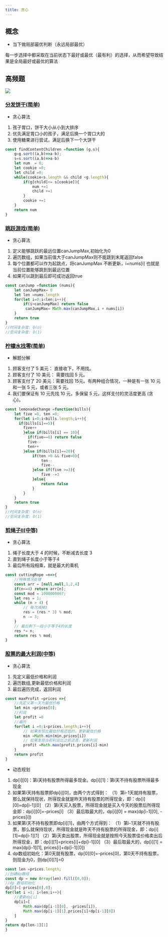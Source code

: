 ```yaml
---
title: 贪心
---
```


## 概念

- 当下做局部最优判断（永远局部最优）

每一步选择中都采取在当前状态下最好或最优（最有利）的选择，从而希望导致结果是全局最好或最优的算法

## 高频题

![](https://vp-blog-img.oss-cn-shanghai.aliyuncs.com/2021/algorithm/leetcode/%E8%B4%AA%E5%BF%83.png)

### [分发饼干(简单)](https://leetcode-cn.com/problems/assign-cookies/)

- 贪心算法

1. 孩子胃口，饼干大小从小到大排序
2. 优先满足胃口小的孩子，满足后换一个胃口大的
3. 使用糖果进行尝试，满足后换下一个大饼干

```js
const findContentChildren =function (g,s){
    g=g.sort((a,b)=>a-b);
    s=s.sort((a,b)=>a-b)
    let num  = 0;
    let cookie =0;
    let child =0;
    while(cookie<s.length && child <g.length){
        if(g[child]<= s[cookie]){
            num +=1
            child +=1
        }
        cookie +=1
    }
    return num
}

```

### [跳跃游戏(简单)](https://github.com/Geekhyt/javascript-leetcode/issues/24)

- 贪心算法

1. 定义能够跳跃的最远位置canJumpMax,初始化为0
2. 遍历数组，如果当前值大于canJumpMax则不能跳到末尾返回false
3. 每个位置都可以作为起跳点，将canJumpMax 不断更新，i+nums[i] 也就是当前位置能够跳到到最远位置
4. 如果可以跳到最后即可成功返回true

```js
const canJump =function (nums){
    let canJumpMax= 0
    let len =nums.length
    for(let i=0;i<len;i++){
        if(i>canJumpMax) return false
         canJumpMax= Math.max(canJumpMax,i + nums[i])
    }
    return true
}
//时间复杂度: O(n)
//空间复杂度: O(1)
```

### [柠檬水找零(简单)](https://leetcode-cn.com/problems/lemonade-change/)

- 解题分解

1. 顾客支付了 5 美元： 直接收下，不用找。
2. 顾客支付了 10 美元： 需要找回 5 元。
3. 顾客支付了 20 美元：需要找回 15元。有两种组合情况，一种是有一张 10 元和一张 5 元，或者三张 5 元。
4. 我们要保证有 10 元先找 10 元，多保留 5 元，这样支付的灵活度更高 (贪心)。

```js
const lemonadeChange =function(bills){
    let five =0, ten =0;
    for(let i=0;i<bills.length;i++){
      if(bills[i]==5){
        five++
        }else if(bills[i] == 10){
          if(five==0) return false
          five--
          ten++
        }else if(bills[i]==20){
            if(ten >0 && five>0){
                ten--
                five--
            }else if(five >=3){
                five -=3
            }else{
                return false
            }
        }
    }
    return true
}
//时间复杂度: O(n)
//空间复杂度: O(1)
```

### [剪绳子II(中等)](https://leetcode-cn.com/problems/jian-sheng-zi-ii-lcof/)

- 贪心算法

1. 绳子长度大于 4 的时候，不断减去长度 3
2. 直到绳子长度小于等于4
3. 最后所有段相乘，就是最大的乘机

```js
const cuttingRope =n=>{
    //特殊情况处理
    const arr = [null,null,1,2,4]
    if(n<=4) return arr[n];
    const mod = 1000000007;
    let res = 1;
    while (n > 4) {
        // 每次减掉3
        res = (res * 3) % mod;
        n -= 3;
    }
    // 最后剩下一段小于等于4的长度
    res *= n;
    return res % mod;
}
```

### [股票的最大利润(中等)](https://leetcode-cn.com/problems/gu-piao-de-zui-da-li-run-lcof/)

- 贪心算法

1. 先定义最低价格和利润
2. 遍历数组,更新最低价格和利润
3. 最后遍历完成，返回利润

```js
const maxProfit =prices =>{
    //先定义第一天为最低价格
    let min =prices[0];
    //利润
    let profit =0
    //遍历
    for(let i =0;i<prices.length;i++){
        // 如果发现比最低价格还低的，更新最低价格
        min =Math.min(min,prices[i])
        // 如果发现当前利润比之前还高，更新利润
        profit =Math.max(profit,prices[i]-min)
    }
    return profit
}
```

- 动态规划

1. dp[i][0]：第i天持有股票所得最多现金。dp[i][1]：第i天不持有股票所得最多现金
2. 如果第i天持有股票即dp[i][0]，由两个方式得到： （1）第i-1天就持有股票，那么就保持现状，所得现金就是昨天持有股票的所得现金，即：dp[i][0]=dp[i-1][0] （2）第i天买⼊股票，所得现金就是买⼊今天的股票后所得现金即：dp[i][0]=-prices[i] （3）最后取最大的，dp[i][0] = max(dp[i-1][0], -prices[i])
3. 如果第i天不持有股票即dp[i][1]，由两个方式得到： （1）第i-1天就不持有股票，那么就保持现状，所得现金就是昨天不持有股票的所得现金，即：dp[i][1]=dp[i-1][1] （2）第i天卖出股票，所得现金就是按照今天股票佳价格卖出后所得现金，即：dp[i][1]=prices[i]+dp[i-1][0] （3）最后取最大的，dp[i][1] = max(dp[i-1][1], prices[i]+dp[i-1][0])
4. dp数组初始化：第0天就有股票，dp[0][0]=-prices[0]，第0天不持有股票，则现金为0，则dp[0][1]=0

```js
const len =prices.length;
//创建dp数组
const dp = new Array(len).fill([0,0]);
//dp 数组初始化
dp[0]=[-prices[0],0];
for(let i =1; i<len;i++){
    //更新dp[i]
    dp[i]=[
        Math.max(dp[i-1][0], -prices[i]),
        Math.max(dp[i-1][1],prices[i]+dp[i-1][0])
    ]
}
return dp[len-1][1]
}
```

